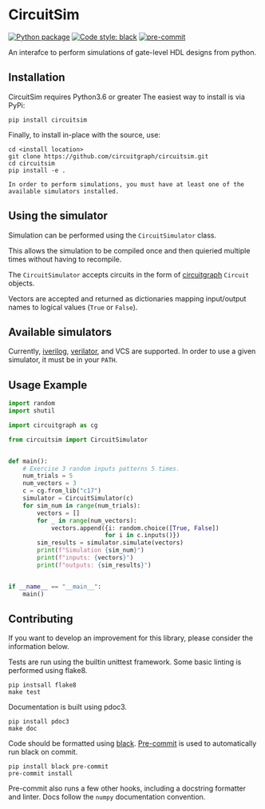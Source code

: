 # CircuitSim

[![Python package](https://github.com/circuitgraph/circuitsim/actions/workflows/python-package.yml/badge.svg)](https://github.com/circuitgraph/circuitsim/actions/workflows/python-package.yml)
[![Code style: black](https://img.shields.io/badge/code%20style-black-000000.svg)](https://github.com/psf/black)
[![pre-commit](https://img.shields.io/badge/pre--commit-enabled-brightgreen?logo=pre-commit&logoColor=white)](https://github.com/pre-commit/pre-commit)

An interafce to perform simulations of gate-level HDL designs from python.

## Installation

CircuitSim requires Python3.6 or greater
The easiest way to install is via PyPi:
```shell
pip install circuitsim
```

Finally, to install in-place with the source, use:
```shell
cd <install location>
git clone https://github.com/circuitgraph/circuitsim.git
cd circuitsim
pip install -e .

In order to perform simulations, you must have at least one of the available simulators installed.
```

## Using the simulator
Simulation can be performed using the `CircuitSimulator` class.

This allows the simulation to be compiled once and then quieried multiple times without having to recompile.

The `CircuitSimulator` accepts circuits in the form of [circuitgraph](https://circuitgraph.github.io/circuitgraph/) `Circuit` objects.

Vectors are accepted and returned as dictionaries mapping input/output names to logical values (`True` or `False`).

## Available simulators

Currently, [iverilog](http://iverilog.icarus.com), [verilator](https://www.veripool.org/verilator/), and VCS are supported. In order to use a given simulator, it must be in your `PATH`.

## Usage Example
```python
import random
import shutil

import circuitgraph as cg

from circuitsim import CircuitSimulator


def main():
    # Exercise 3 random inputs patterns 5 times.
    num_trials = 5
    num_vectors = 3
    c = cg.from_lib("c17")
    simulator = CircuitSimulator(c)
    for sim_num in range(num_trials):
        vectors = []
        for _ in range(num_vectors):
            vectors.append({i: random.choice([True, False])
                           for i in c.inputs()})
        sim_results = simulator.simulate(vectors)
        print(f"Simulation {sim_num}")
        print(f"inputs: {vectors}")
        print(f"outputs: {sim_results}")


if __name__ == "__main__":
    main()
```

## Contributing

If you want to develop an improvement for this library, please consider the information below.

Tests are run using the builtin unittest framework. Some basic linting is performed using flake8.
```shell
pip instsall flake8
make test
```

Documentation is built using pdoc3.
```shell
pip install pdoc3
make doc
```

Code should be formatted using [black](https://black.readthedocs.io/en/stable/).
[Pre-commit](https://pre-commit.com) is used to automatically run black on commit.
```shell
pip install black pre-commit
pre-commit install
```
Pre-commit also runs a few other hooks, including a docstring formatter and linter. Docs follow the `numpy` documentation convention.

